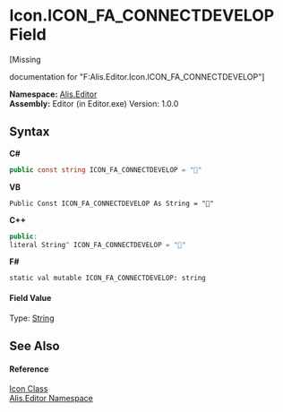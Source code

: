 # Icon.ICON_FA_CONNECTDEVELOP Field
 

\[Missing <summary> documentation for "F:Alis.Editor.Icon.ICON_FA_CONNECTDEVELOP"\]

**Namespace:**&nbsp;<a href="b150ade4-39de-a232-5f06-d3cdc1b2c538">Alis.Editor</a><br />**Assembly:**&nbsp;Editor (in Editor.exe) Version: 1.0.0

## Syntax

**C#**<br />
``` C#
public const string ICON_FA_CONNECTDEVELOP = ""
```

**VB**<br />
``` VB
Public Const ICON_FA_CONNECTDEVELOP As String = ""
```

**C++**<br />
``` C++
public:
literal String^ ICON_FA_CONNECTDEVELOP = ""
```

**F#**<br />
``` F#
static val mutable ICON_FA_CONNECTDEVELOP: string
```


#### Field Value
Type: <a href="https://docs.microsoft.com/dotnet/api/system.string" target="_blank">String</a>

## See Also


#### Reference
<a href="cc0f883c-67f8-f772-c6d7-a60b129f22a7">Icon Class</a><br /><a href="b150ade4-39de-a232-5f06-d3cdc1b2c538">Alis.Editor Namespace</a><br />